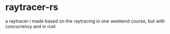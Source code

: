 # raytracer-rs
a raytracer i made based on the raytracing in one weekend course, but with concurrency and in rust
